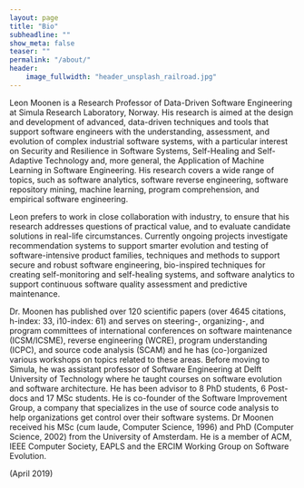 ```yaml
---
layout: page
title: "Bio"
subheadline: ""
show_meta: false
teaser: ""
permalink: "/about/"
header:
    image_fullwidth: "header_unsplash_railroad.jpg"
---
```


Leon Moonen is a Research Professor of Data-Driven Software Engineering at Simula Research Laboratory, Norway.  His research is aimed at the design and development of advanced, data-driven techniques and tools that support software engineers with the understanding, assessment, and evolution of complex industrial software systems, with a particular interest on Security and Resilience in Software Systems, Self-Healing and Self-Adaptive Technology and, more general, the Application of Machine Learning in Software Engineering. His research covers a wide range of topics, such as software analytics, software reverse engineering, software repository mining, machine learning, program comprehension, and empirical software engineering. 

Leon prefers to work in close collaboration with industry, to ensure that his research addresses questions of practical value, and to evaluate candidate solutions in real-life circumstances. Currently ongoing projects investigate recommendation systems to support smarter evolution and testing of software-intensive product families, techniques and methods to support secure and robust software engineering, bio-inspired techniques for creating self-monitoring and self-healing systems, and software analytics to support continuous software quality assessment and predictive maintenance.


Dr. Moonen has published over 120 scientific papers (over 4645 citations, h-index: 33, i10-index: 61) and serves on steering-, organizing-, and program committees of international conferences on software maintenance (ICSM/ICSME), reverse engineering (WCRE), program understanding (ICPC), and source code analysis (SCAM) and he has (co-)organized various workshops on topics related to these areas. Before moving to Simula, he was assistant professor of Software Engineering at Delft University of Technology where he taught courses on software evolution and software architecture. He has been advisor to 8 PhD students, 6 Post-docs and 17 MSc students. He is co-founder of the Software Improvement Group, a company that specializes in the use of source code analysis to help organizations get control over their software systems. Dr Moonen received his MSc (cum laude, Computer Science, 1996) and PhD (Computer Science, 2002) from the University of Amsterdam. He is a member of ACM, IEEE Computer Society, EAPLS and the ERCIM Working Group on Software Evolution.

(April 2019)

